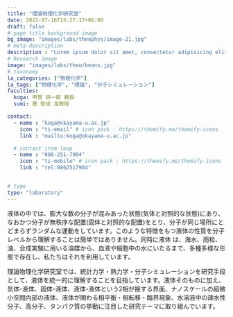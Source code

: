 ```yaml
---
title: "理論物理化学研究室"
date: 2022-07-16T15:27:17+06:00
draft: false
# page title background image
bg_image: "images/labs/theophys/image-21.jpg"
# meta description
description : "Lorem ipsum dolor sit amet, consectetur adipisicing elit, sed do eiusmod tempor incididunt ut labore. dolore magna aliqua. Ut enim ad minim veniam, quis nostrud."
# Research image
image: "images/labs/theo/beans.jpg"
# taxonomy
la_categories: ["物理化学"]
la_tags: ["物理化学", "理論", "分子シミュレーション"]
faculties:
  koga: 甲賀 研一郎 教授
  sumi: 墨 智成 准教授

contact:
  - name : "koga@okayama-u.ac.jp"
    icon : "ti-email" # icon pack : https://themify.me/themify-icons
    link : "mailto:koga@okayama-u.ac.jp"

  # contact item loop
  - name : "086-251-7904"
    icon : "ti-mobile" # icon pack : https://themify.me/themify-icons
    link : "tel:0862517904"


# type
type: "laboratory"
---
```

液体の中では、膨大な数の分子が混みあった状態(気体と対照的な状態)にあり、なおかつ分子が無秩序な配置(固体と対照的な配置)をとり、分子が同じ場所にとどまらずランダムな運動をしています。このような特徴をもつ液体の性質を分子レベルから理解することは簡単ではありません。同時に液体 は、海水、雨粒、油、合成実験に用いる溶媒から、血液や細胞中の水にいたるまで、多種多様な形態で存在し、私たちはそれを利用しています。

理論物理化学研究室では、統計力学・熱力学・分子シミュレーションを研究手段として、液体を統一的に理解することを目指しています。液体そのものに加え、気体-液体、固体-液体、液体-液体という2相が接する界面、ナノスケールの超微小空間内部の液体、液体が関わる相平衡・相転移・臨界現象、水溶液中の疎水性分子、高分子、タンパク質の挙動に注目した研究テーマに取り組んでいます。
